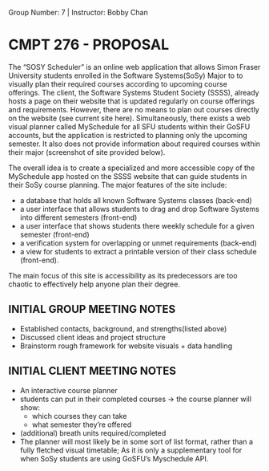 Group Number: 7 | Instructor: Bobby Chan 
 
# CMPT 276 - PROPOSAL
  
  The “SOSY Scheduler” is an online web application that allows Simon Fraser University students enrolled in the Software Systems(SoSy) Major to to visually plan their required courses according to upcoming course offerings. The client, the Software Systems Student Society (SSSS), already hosts a page on their website that is updated regularly on course offerings and requirements. However, there are no means to plan out courses directly on the website (see current site here). Simultaneously, there exists a web visual planner called MySchedule for all SFU students within their GoSFU accounts, but the application is restricted to planning only the upcoming semester. It also does not provide information about required courses within their major (screenshot of site provided below). 
 
  The overall idea is to create a specialized and more accessible copy of the MySchedule app hosted on the SSSS website that can guide students in their SoSy course planning. The major features of the site include: 
  * a database that holds all known Software Systems classes (back-end)
  * a user interface that allows students to drag and drop Software Systems into different semesters (front-end)
  * a user interface that shows students there weekly schedule for a given semester (front-end)
  * a verification system for overlapping or unmet requirements (back-end)
  * a view for students to extract a printable version of their class schedule (front-end).
    
The main focus of this site is accessibility as its predecessors are too chaotic to effectively help anyone plan their degree.  


## INITIAL GROUP MEETING NOTES
* Established contacts, background, and strengths(listed above)
* Discussed client ideas and project structure
* Brainstorm rough framework for website visuals + data handling


## INITIAL CLIENT MEETING NOTES
* An interactive course planner
* students can put in their completed courses -> the course planner will show:
  * which courses they can take
  * what semester they’re offered
* (additional) breath units required/completed
* The planner will most likely be in some sort of list format, rather than a fully fletched visual timetable; As it is only a supplementary tool for when SoSy students are using GoSFU’s Myschedule API.
